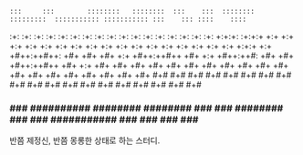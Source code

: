     :::     :::        ::::::::   ::::::::  :::    :::  ::::::::  :::::::::  ::::::::::: ::::::::::: :::    ::: ::::    :::: 
  :+: :+:   :+:       :+:    :+: :+:    :+: :+:    :+: :+:    :+: :+:    :+:     :+:         :+:     :+:    :+: +:+:+: :+:+:+
 +:+   +:+  +:+       +:+        +:+    +:+ +:+    +:+ +:+    +:+ +:+    +:+     +:+         +:+     +:+    +:+ +:+ +:+:+ +:+
+#++:++#++: +#+       +#+        +#+    +:+ +#++:++#++ +#+    +:+ +#++:++#:      +#+         +#+     +#++:++#++ +#+  +:+  +#+
+#+     +#+ +#+       +#+        +#+    +#+ +#+    +#+ +#+    +#+ +#+    +#+     +#+         +#+     +#+    +#+ +#+       +#+
#+#     #+# #+#       #+#    #+# #+#    #+# #+#    #+# #+#    #+# #+#    #+#     #+#         #+#     #+#    #+# #+#       #+#
###     ### ########## ########   ########  ###    ###  ########  ###    ### ###########     ###     ###    ### ###       ###

반쯤 제정신, 반쯤 몽롱한 상태로 하는 스터디.
